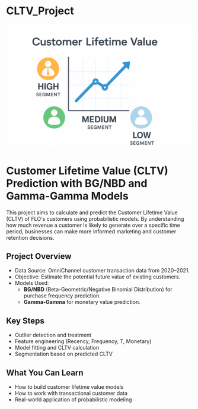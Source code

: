# CLTV_Project
![image](https://github.com/AylinOguz/CLTV_Project/blob/main/Images/cltv.png?raw=true)

# Customer Lifetime Value (CLTV) Prediction with BG/NBD and Gamma-Gamma Models

This project aims to calculate and predict the Customer Lifetime Value (CLTV) of FLO's customers using probabilistic models. By understanding how much revenue a customer is likely to generate over a specific time period, businesses can make more informed marketing and customer retention decisions.

##  Project Overview

- Data Source: OmniChannel customer transaction data from 2020–2021.
- Objective: Estimate the potential future value of existing customers.
- Models Used: 
  - **BG/NBD** (Beta-Geometric/Negative Binomial Distribution) for purchase frequency prediction.
  - **Gamma-Gamma** for monetary value prediction.

##  Key Steps
  
- Outlier detection and treatment  
- Feature engineering (Recency, Frequency, T, Monetary)  
- Model fitting and CLTV calculation  
- Segmentation based on predicted CLTV

##  What You Can Learn

- How to build customer lifetime value models
- How to work with transactional customer data
- Real-world application of probabilistic modeling

